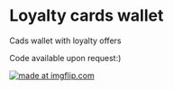 # Loyalty cards wallet
Cads wallet with loyalty offers 


Code available upon request:)

<a href="https://imgflip.com/gif/2pics3"><img src="https://i.imgflip.com/2pics3.gif" title="made at imgflip.com"/></a>
